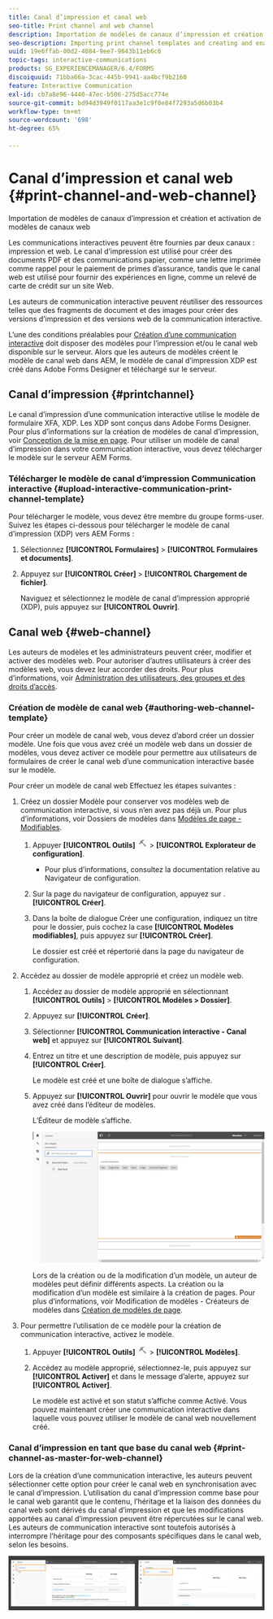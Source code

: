 ```yaml
---
title: Canal d’impression et canal web
seo-title: Print channel and web channel
description: Importation de modèles de canaux d’impression et création et activation de modèles de canaux web
seo-description: Importing print channel templates and creating and enabling web channel templates
uuid: 19e6ffab-00d2-4084-9ee7-9643b11eb6c6
topic-tags: interactive-communications
products: SG_EXPERIENCEMANAGER/6.4/FORMS
discoiquuid: 71bba66a-3cac-445b-9941-aa4bcf9b2160
feature: Interactive Communication
exl-id: cb7a8e96-4440-47ec-b506-275d5acc774e
source-git-commit: bd94d3949f0117aa3e1c9f0e84f7293a5d6b03b4
workflow-type: tm+mt
source-wordcount: '698'
ht-degree: 65%

---
```


# Canal d’impression et canal web {#print-channel-and-web-channel}

Importation de modèles de canaux d’impression et création et activation de modèles de canaux web

Les communications interactives peuvent être fournies par deux canaux : impression et web. Le canal d’impression est utilisé pour créer des documents PDF et des communications papier, comme une lettre imprimée comme rappel pour le paiement de primes d’assurance, tandis que le canal web est utilisé pour fournir des expériences en ligne, comme un relevé de carte de crédit sur un site Web.

Les auteurs de communication interactive peuvent réutiliser des ressources telles que des fragments de document et des images pour créer des versions d’impression et des versions web de la communication interactive.

L’une des conditions préalables pour [Création d’une communication interactive](/help/forms/using/create-interactive-communication.md) doit disposer des modèles pour l’impression et/ou le canal web disponible sur le serveur. Alors que les auteurs de modèles créent le modèle de canal web dans AEM, le modèle de canal d’impression XDP est créé dans Adobe Forms Designer et téléchargé sur le serveur.

## Canal d’impression {#printchannel}

Le canal d’impression d’une communication interactive utilise le modèle de formulaire XFA, XDP. Les XDP sont conçus dans Adobe Forms Designer. Pour plus d’informations sur la création de modèles de canal d’impression, voir [Conception de la mise en page](/help/forms/using/layout-design-details.md). Pour utiliser un modèle de canal d’impression dans votre communication interactive, vous devez télécharger le modèle sur le serveur AEM Forms.

### Télécharger le modèle de canal d’impression Communication interactive {#upload-interactive-communication-print-channel-template}

Pour télécharger le modèle, vous devez être membre du groupe forms-user. Suivez les étapes ci-dessous pour télécharger le modèle de canal d’impression (XDP) vers AEM Forms :

1. Sélectionnez **[!UICONTROL Formulaires]** > **[!UICONTROL Formulaires et documents]**.

1. Appuyez sur **[!UICONTROL Créer]** > **[!UICONTROL Chargement de fichier]**.

   Naviguez et sélectionnez le modèle de canal d’impression approprié (XDP), puis appuyez sur **[!UICONTROL Ouvrir]**.

## Canal web {#web-channel}

Les auteurs de modèles et les administrateurs peuvent créer, modifier et activer des modèles web. Pour autoriser d’autres utilisateurs à créer des modèles web, vous devez leur accorder des droits. Pour plus d’informations, voir [Administration des utilisateurs, des groupes et des droits d’accès](/help/sites-administering/user-group-ac-admin.md).

### Création de modèle de canal web {#authoring-web-channel-template}

Pour créer un modèle de canal web, vous devez d’abord créer un dossier modèle. Une fois que vous avez créé un modèle web dans un dossier de modèles, vous devez activer ce modèle pour permettre aux utilisateurs de formulaires de créer le canal web d’une communication interactive basée sur le modèle.

Pour créer un modèle de canal web Effectuez les étapes suivantes :

1. Créez un dossier Modèle pour conserver vos modèles web de communication interactive, si vous n’en avez pas déjà un. Pour plus d’informations, voir Dossiers de modèles dans [Modèles de page - Modifiables](/help/sites-developing/page-templates-editable.md).

   1. Appuyer **[!UICONTROL Outils]** ![tools-1](assets/tools-1.png) > **[!UICONTROL Explorateur de configuration]**.
      * Pour plus d’informations, consultez la documentation relative au [](/help/sites-administering/configurations.md)Navigateur de configuration.
   1. Sur la page du navigateur de configuration, appuyez sur . **[!UICONTROL Créer]**.
   1. Dans la boîte de dialogue Créer une configuration, indiquez un titre pour le dossier, puis cochez la case **[!UICONTROL Modèles modifiables]**, puis appuyez sur **[!UICONTROL Créer]**.

      Le dossier est créé et répertorié dans la page du navigateur de configuration.

1. Accédez au dossier de modèle approprié et créez un modèle web.

   1. Accédez au dossier de modèle approprié en sélectionnant **[!UICONTROL Outils]** > **[!UICONTROL Modèles > Dossier]**.
   1. Appuyez sur **[!UICONTROL Créer]**.
   1. Sélectionner **[!UICONTROL Communication interactive - Canal web]** et appuyez sur **[!UICONTROL Suivant]**.
   1. Entrez un titre et une description de modèle, puis appuyez sur **[!UICONTROL Créer]**.

      Le modèle est créé et une boîte de dialogue s’affiche.

   1. Appuyez sur **[!UICONTROL Ouvrir]** pour ouvrir le modèle que vous avez créé dans l’éditeur de modèles.

      L’Éditeur de modèle s’affiche.

      ![webchanneltemplate](assets/webchanneltemplate.png)

      Lors de la création ou de la modification d’un modèle, un auteur de modèles peut définir différents aspects. La création ou la modification d’un modèle est similaire à la création de pages. Pour plus d’informations, voir Modification de modèles - Créateurs de modèles dans [Création de modèles de page](/help/sites-authoring/templates.md).

1. Pour permettre l’utilisation de ce modèle pour la création de communication interactive, activez le modèle.

   1. Appuyer **[!UICONTROL Outils]** ![tools-1](assets/tools-1.png) > **[!UICONTROL Modèles]**.
   1. Accédez au modèle approprié, sélectionnez-le, puis appuyez sur **[!UICONTROL Activer]** et dans le message d’alerte, appuyez sur **[!UICONTROL Activer]**.

      Le modèle est activé et son statut s’affiche comme Activé. Vous pouvez maintenant créer une communication interactive dans laquelle vous pouvez utiliser le modèle de canal web nouvellement créé.

### Canal d’impression en tant que base du canal web {#print-channel-as-master-for-web-channel}

Lors de la création d’une communication interactive, les auteurs peuvent sélectionner cette option pour créer le canal web en synchronisation avec le canal d’impression. L’utilisation du canal d’impression comme base pour le canal web garantit que le contenu, l’héritage et la liaison des données du canal web sont dérivés du canal d’impression et que les modifications apportées au canal d’impression peuvent être répercutées sur le canal web. Les auteurs de communication interactive sont toutefois autorisés à interrompre l’héritage pour des composants spécifiques dans le canal web, selon les besoins.

![printweb_2-2](assets/printweb_2-2.png)
